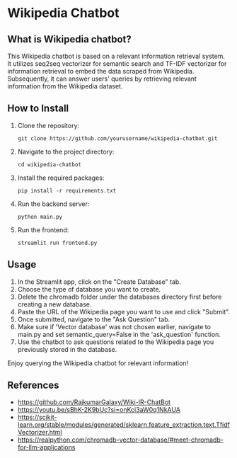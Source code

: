 # Wikipedia Chatbot


## What is Wikipedia chatbot?

This Wikipedia chatbot is based on a relevant information retrieval system. It utilizes seq2seq vectorizer 
for semantic search and
TF-IDF vectorizer for information retrieval
to embed the data scraped from Wikipedia. Subsequently, it can answer users' queries by retrieving relevant information 
from the Wikipedia dataset.

## How to Install

1. Clone the repository:

    ```
    git clone https://github.com/yourusername/wikipedia-chatbot.git
    ```

2. Navigate to the project directory:

    ```
    cd wikipedia-chatbot
    ```

3. Install the required packages:

    ```
    pip install -r requirements.txt
    ```

4. Run the backend server:

    ```
    python main.py
    ```

5. Run the frontend:

    ```
    streamlit run frontend.py
    ```

## Usage

1. In the Streamlit app, click on the "Create Database" tab.
2. Choose the type of database you want to create.
3. Delete the chromadb folder under the databases directory first before creating a new database.
4. Paste the URL of the Wikipedia page you want to use and click "Submit".
5. Once submitted, navigate to the "Ask Question" tab.
6. Make sure if 'Vector database' was not chosen earlier, navigate to main.py and set semantic_query=False in the 
   'ask_question' function.
7. Use the chatbot to ask questions related to the Wikipedia page you previously stored in the database.

Enjoy querying the Wikipedia chatbot for relevant information!

## References

- https://github.com/RajkumarGalaxy/Wiki-IR-ChatBot
- https://youtu.be/sBhK-2K9bUc?si=onKci3aW0q1NkAUA
- https://scikit-learn.org/stable/modules/generated/sklearn.feature_extraction.text.TfidfVectorizer.html
- https://realpython.com/chromadb-vector-database/#meet-chromadb-for-llm-applications